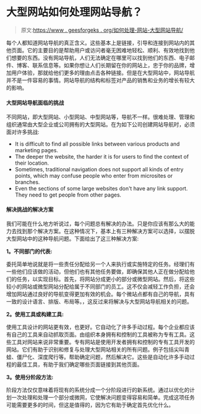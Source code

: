 # 大型网站如何处理网站导航？

> 原文:[https://www . geesforgeks . org/如何处理-网站-大型网站导航/](https://www.geeksforgeeks.org/how-to-handle-website-navigation-in-large-websites/)

每个人都知道网站导航的真正含义。这些基本上是链接，引导和连接到网站内的其他页面。它的主要目的是帮助用户或访问者毫无困难地轻松、顺利、有效地找到他们想要的东西。没有网站导航，人们无法确定在哪里可以找到他们的东西、电子邮件、博客、联系信息等。如果你想让人们长期留在你的网站上，忠于你的品牌，增加用户体验，那就给他们更多的理由点击各种链接。但是在大型网站中，网站导航并不是一件容易的事情。网站导航的结构和标签对产品的销售和业务的增长有较大的影响。

#### 大型网站导航面临的挑战

不同网站，即大型网站、小型网站、中型网站等，导航不一样。很难处理、管理和组织通常由大型企业或公司拥有的大型网站。在为如下公司创建网站导航时，必须面对许多挑战:

*   It is difficult to find all possible links between various products and marketing pages.
*   The deeper the website, the harder it is for users to find the context of their location.
*   Sometimes, traditional navigation does not support all kinds of entry points, which may confuse people who enter from microsites or branches.
*   Even the sections of some large websites don't have any link support. They need to get people from other pages.

#### 解决挑战的解决方案

我们可能在什么地方听说过，每个问题总有解决的办法。只是你应该有那么大的能力去找到那个解决方案。在这种情况下，基本上有三种解决方案可以选择，以摆脱大型网站中的这种导航问题。下面给出了这三种解决方案:

**1。不同部门的代表:**

委托简单地说就是将一些责任分配给另一个人来执行或实施特定的任务。经理们有一些他们应该做的活动，但他们也有其他任务要做，即确保其他人正在做分配给他们的任务，以实现目标。首先，将网站分成更小的部分或微型网站。然后，将这些较小的网站或微型网站分配给属于不同部门的员工。这不仅会减轻工作负担，还会增加网站通过良好的导航变得更加有效的机会。每个微站点都有自己的导航，具有一致的设计语言、排版、布局等。，这反过来将解决与大型网站导航相关的问题。

**2。使用工具或构建工具:**

使用工具设计的网站更有效，也更好。它自动化了许多手动过程。每个企业都应该有自己的工具来自动抓取页面。由组织本身拥有和控制的工具被称为专有工具。这些工具对网站来说非常重要。专有网站是使用开发者拥有和控制的专有工具开发的网站。它们有助于识别和修复与处理大型网站相关的所有问题。例子包括尖叫青蛙、僵尸化、深度爬行等。帮助确定问题，然后解决它。这些是自动化许多手动过程的最佳工具，有助于我们确定哪些页面链接到其他页面。

**3。使用分阶段方法:**

阶段方法仅仅意味着将现有的系统分成一个分阶段进行的新系统。通过以优化的计划一次处理和处理一个部分或微网，它使解决问题变得容易和简单。完成这项任务可能需要更多的时间，但这是值得的，因为它有助于确定首先优化什么。